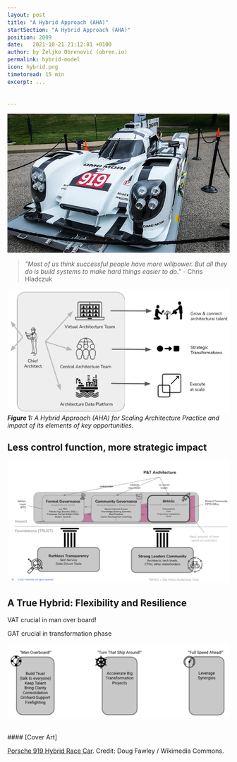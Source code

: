 ```yaml
---
layout: post
title: "A Hybrid Approach (AHA)"
startSection: "A Hybrid Approach (AHA)"
position: 2009
date:   2021-10-21 21:12:01 +0100
author: by Željko Obrenović (obren.io)
permalink: hybrid-model
icon: hybrid.png
timetoread: 15 min
excerpt: ...


---
```

![](assets/images/640px-2014_Porsche_919_Hybrid_Race_Car_(73530205).jpeg)

> *"Most of us think successful people have more willpower. But all they do is build systems to make hard things easier to do."* - Chris Hladczuk

![](assets/images/aha-model.png)
***Figure 1:** A Hybrid Approach (AHA) for Scaling Architecture Practice and impact of its elements of key opportunities.*


## Less control function, more strategic impact

![](assets/images/pillars.png)


## A True Hybrid: Flexibility and Resilience

VAT crucial in man over board!

GAT crucial in transformation phase


![](assets/images/realities.png)


<br>
#### [Cover Art]

[Porsche 919 Hybrid Race Car](https://commons.wikimedia.org/wiki/File:2014_Porsche_919_Hybrid_Race_Car_(73530205).jpeg). Credit: Doug Fawley / Wikimedia Commons.
